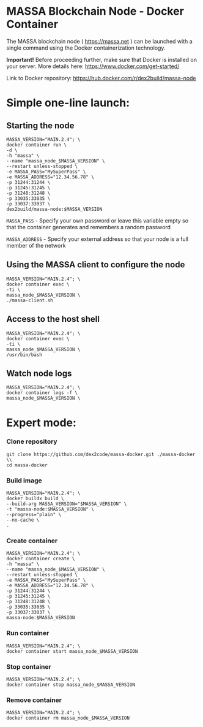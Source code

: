 # MASSA Blockchain Node - Docker Container

The MASSA blockchain node ( https://massa.net ) can be launched with a single command using the Docker containerization technology.

**Important!** Before proceeding further, make sure that Docker is installed on your server.
More details here: https://www.docker.com/get-started/

Link to Docker repository: https://hub.docker.com/r/dex2build/massa-node

# Simple one-line launch:

## Starting the node

    MASSA_VERSION="MAIN.2.4"; \
    docker container run \
    -d \
    -h "massa" \
    --name "massa_node_$MASSA_VERSION" \
    --restart unless-stopped \
    -e MASSA_PASS="MySuperPass" \
    -e MASSA_ADDRESS="12.34.56.78" \
    -p 31244:31244 \
    -p 31245:31245 \
    -p 31248:31248 \
    -p 33035:33035 \
    -p 33037:33037 \
    dex2build/massa-node:$MASSA_VERSION

`MASSA_PASS` - Specify your own password or leave this variable empty so that the container generates and remembers a random password

`MASSA_ADDRESS` - Specify your external address so that your node is a full member of the network


## Using the MASSA client to configure the node

    MASSA_VERSION="MAIN.2.4"; \
    docker container exec \
    -ti \
    massa_node_$MASSA_VERSION \
    ./massa-client.sh

## Access to the host shell

    MASSA_VERSION="MAIN.2.4"; \
    docker container exec \
    -ti \
    massa_node_$MASSA_VERSION \
    /usr/bin/bash

## Watch node logs

    MASSA_VERSION="MAIN.2.4"; \
    docker container logs -f \
    massa_node_$MASSA_VERSION \


# Expert mode:

### Clone repository
    git clone https://github.com/dex2code/massa-docker.git ./massa-docker \\
    cd massa-docker

### Build image

    MASSA_VERSION="MAIN.2.4"; \
    docker buildx build \
    --build-arg MASSA_VERSION="$MASSA_VERSION" \
    -t "massa-node:$MASSA_VERSION" \
    --progress="plain" \
    --no-cache \
    .

### Create container

    MASSA_VERSION="MAIN.2.4"; \
    docker container create \
    -h "massa" \
    --name "massa_node_$MASSA_VERSION" \
    --restart unless-stopped \
    -e MASSA_PASS="MySuperPass" \
    -e MASSA_ADDRESS="12.34.56.78" \
    -p 31244:31244 \
    -p 31245:31245 \
    -p 31248:31248 \
    -p 33035:33035 \
    -p 33037:33037 \
    massa-node:$MASSA_VERSION

### Run container

    MASSA_VERSION="MAIN.2.4"; \
    docker container start massa_node_$MASSA_VERSION

### Stop container

    MASSA_VERSION="MAIN.2.4"; \
    docker container stop massa_node_$MASSA_VERSION

### Remove container

    MASSA_VERSION="MAIN.2.4"; \
    docker container rm massa_node_$MASSA_VERSION




